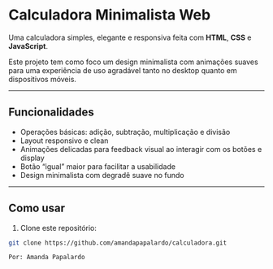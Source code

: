 # Calculadora Minimalista Web

Uma calculadora simples, elegante e responsiva feita com **HTML**, **CSS** e **JavaScript**. 

Este projeto tem como foco um design minimalista com animações suaves para uma experiência de uso agradável tanto no desktop quanto em dispositivos móveis.

---

## Funcionalidades

- Operações básicas: adição, subtração, multiplicação e divisão
- Layout responsivo e clean
- Animações delicadas para feedback visual ao interagir com os botões e display
- Botão “igual” maior para facilitar a usabilidade
- Design minimalista com degradê suave no fundo

---

## Como usar

1. Clone este repositório:

```bash
git clone https://github.com/amandapapalardo/calculadora.git

Por: Amanda Papalardo
